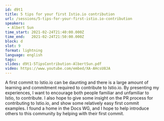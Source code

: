 ```yaml
---
id: d9t1
title: 5 tips for your first Istio.io contribution
url: /sessions/5-tips-for-your-first-istio.io-contribution
speakers:
 - Albert Sun
time_start: 2021-02-24T21:40:00.000Z
time_end:   2021-02-24T21:50:00.000Z
block: d
slot: 9
format: lightning
language: english
tags:
slides: d9t1-5TipsContribution-AlbertSun.pdf
video: https://www.youtube.com/embed/XA-AHcsU8JA
---
```


A first commit to Istio.io can be daunting and there is a large amount of learning and commitment required to contribute to Istio.io. By presenting my experiences, I want to encourage both people familiar and unfamiliar to Istio, to contribute. I also hope to give some insight on the PR process for contributing to Istio.io, and show some relatively easy first commit examples. I found a home in the Docs WG, and I hope to help introduce others to this community by helping with their first commit. 

